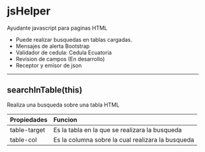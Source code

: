# jsHelper

Ayudante javascript para paginas HTML

* Puede realizar busquedas en tablas cargadas.
* Mensajes de alerta Bootstrap
* Validador de cedula: Cedula Ecuatoria
* Revision de campos (En desarrollo)
* Receptor y emisor de json

***

## searchInTable(this)

Realiza una busqueda sobre una tabla HTML

| Propiedades  | Funcion                                           |
| ------------ |:------------------------------------------------- |
| table-target | Es la tabla en la que se realizara la busqueda    |
| table-col    | Es la columna sobre la cual realizara la busqueda |